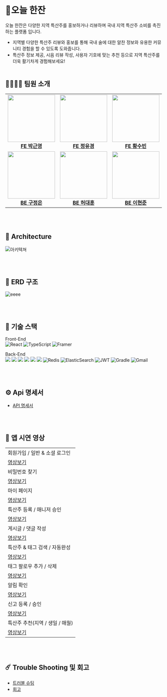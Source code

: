 # 🍺오늘 한잔

오늘 한잔은 다양한 지역 특산주를 홍보하거나 리뷰하며 
국내 지역 특산주 소비를 촉진하는 플랫폼 입니다.

- 지역별 다양한 특산주 리뷰와 홍보를 통해 국내 술에 대한 알찬 정보와 유용한 커뮤니티 경험을 할 수 있도록 도와줍니다.
- 특산주 정보 제공, 시음 리뷰 작성, 사용자 기호에 맞는 추천 등으로 지역 특산주를 더욱 활기차게 경험해보세요!
<br><br>
## 👩‍👩‍👧‍👦 팀원 소개

<table>
  <tbody>
    <tr>
      <td align="center"><a href="https://github.com/KatsCC"><img src="https://github.com/user-attachments/assets/c9a589eb-ebd0-4f31-b569-c03f048042f3" width="150px;" alt=""/><br /><b>FE 박근영</b></a><br /></td>
      <td align="center"><a href="https://github.com/Lauveno"><img src="https://avatars.githubusercontent.com/u/49627661?v=4" width="150px;" alt=""/><br /><b>FE 정유경</b></a><br /></td>
      <td align="center"><a href="https://github.com/subin114"><img src="https://github.com/user-attachments/assets/03970566-5632-4194-b508-943a3931e1e2" width="150px;" alt=""/><br /><b>FE 황수빈</b></a><br /></td>
     <tr/>
      <td align="center"><a href="https://github.com/gkjm123"><img src="https://avatars.githubusercontent.com/u/47303804?v=4" width="150px;" alt=""/><br /><b>BE 구정은</b></a><br /></td>
      <td align="center"><a href="https://github.com/BigHuni"><img src="https://avatars.githubusercontent.com/u/79084294?v=4" width="150px;" alt=""/><br /><b>BE 허대훈</b></a><br /></td>
      <td align="center"><a href="https://github.com/Hyun-jun-Lee0811"><img src="https://avatars.githubusercontent.com/u/80097977?v=4" width="150px;" alt=""/><br /><b>BE 이현준</b></a><br /></td>
    </tr>
  </tbody>
</table>

<br><br>
## 🗼 Architecture
![아키텍쳐](https://github.com/user-attachments/assets/f82521ed-531b-4e2a-ba49-8ef31549a6d8)

<br><br>
## 💽 ERD 구조
![eeee](https://github.com/user-attachments/assets/0432cf55-9e85-46a7-9e9c-0de58689ab58)

<br><br>
## 📎 기술 스택  

Front-End  
![React](https://img.shields.io/badge/react-%2320232a.svg?style=for-the-badge&logo=react&logoColor=%2361DAFB)
![TypeScript](https://img.shields.io/badge/typescript-%23007ACC.svg?style=for-the-badge&logo=typescript&logoColor=white)
![Framer](https://img.shields.io/badge/Framer-black?style=for-the-badge&logo=framer&logoColor=blue)

Back-End  
<img src="https://img.shields.io/badge/java-007396?style=for-the-badge&logo=java&logoColor=white">
<img src="https://img.shields.io/badge/mariaDB-003545?style=for-the-badge&logo=mariaDB&logoColor=white">
<img src="https://img.shields.io/badge/springboot-6DB33F?style=for-the-badge&logo=springboot&logoColor=white">
<img src="https://img.shields.io/badge/amazonaws-232F3E?style=for-the-badge&logo=amazonaws&logoColor=white">
<img src="https://img.shields.io/badge/github-181717?style=for-the-badge&logo=github&logoColor=white">
<img src="https://img.shields.io/badge/git-F05032?style=for-the-badge&logo=git&logoColor=white">
![Redis](https://img.shields.io/badge/redis-%23DD0031.svg?style=for-the-badge&logo=redis&logoColor=white)
![ElasticSearch](https://img.shields.io/badge/-ElasticSearch-005571?style=for-the-badge&logo=elasticsearch)
![JWT](https://img.shields.io/badge/JWT-black?style=for-the-badge&logo=JSON%20web%20tokens)
![Gradle](https://img.shields.io/badge/Gradle-02303A.svg?style=for-the-badge&logo=Gradle&logoColor=white)
![Gmail](https://img.shields.io/badge/Gmail-D14836?style=for-the-badge&logo=gmail&logoColor=white)

<br><br>
## ⚙️ Api 명세서  
* [API 명세서](https://develop-growth.notion.site/API-6e0a82c75ac84b38bddb77da0ad96139)

<br><br>
## 📱 앱 시연 영상  
<table>
  <tr>
    <td>회원가입 / 일반 & 소셜 로그인</td>
  </tr>
  <tr>
    <td><a href="">영상보기</a></td>
  </tr>

  <tr>
    <td>비밀번호 찾기</td>
  </tr>
  <tr>
    <td><a href="">영상보기</a></td>
  </tr>

  <tr>
    <td>마이 페이지</td>
  </tr>
  <tr>
    <td><a href="">영상보기</a></td>
  </tr>

  <tr>
    <td>특산주 등록 / 매니저 승인</td>
  </tr>
  <tr>
    <td><a href="">영상보기</a></td>
  </tr>

  <tr>
    <td>게시글 / 댓글 작성</td>
  </tr>
  <tr>
    <td><a href="">영상보기</a></td>
  </tr>

  <tr>
    <td>특산주 & 태그 검색 / 자동완성</td>
  </tr>
  <tr>
    <td><a href="">영상보기</a></td>
  </tr>

  <tr>
    <td>태그 팔로우 추가 / 삭제</td>
  </tr>
  <tr>
    <td><a href="">영상보기</a></td>
  </tr>

  <tr>
    <td>알림 확인</td>
  </tr>
  <tr>
    <td><a href="">영상보기</a></td>
  </tr>

  <tr>
    <td>신고 등록 / 승인</td>
  </tr>
  <tr>
    <td><a href="">영상보기</a></td>
  </tr>

  <tr>
    <td>특산주 추천(지역 / 생일 / 매월)</td>
  </tr>
  <tr>
    <td><a href="">영상보기</a></td>
  </tr>
</table>

<br><br>
## ☄️ Trouble Shooting 및 회고  
* [트러블 슈팅](https://develop-growth.notion.site/a30c421bef1745fc94296595745aa4ff)
* [회고](https://develop-growth.notion.site/4d3afdc9157b46ce90e9344c6a1f09f9)





